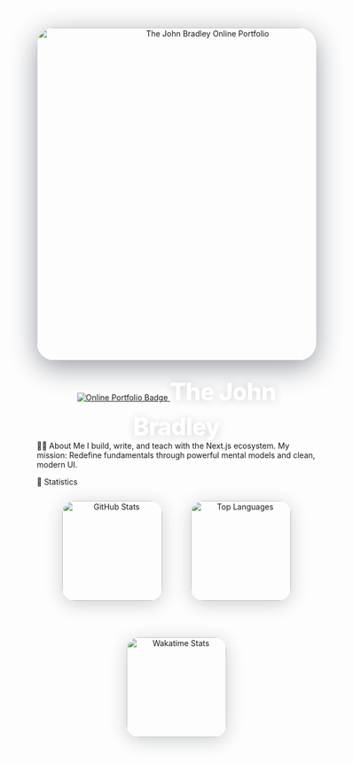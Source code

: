 <div align="center"><img src="https://pplx-res.cloudinary.com/image/private/user_uploads/31350043/0613ef44-919b-41c9-87ea-20b558702b52/onlineprot.jpg" alt="The John Bradley Online Portfolio" width="600" style="border-radius: 32px; box-shadow: 0 12px 48px 0 rgba(30,41,59,0.45); margin-bottom: 30px;"/>
<a href="https://thejohnbradley.net?ref=readme"> <img src="https://img.shields.io/badge/Online%20Portfolio-18181b?style=for-the-badge&logo=vercel&logoColor=white" alt="Online Portfolio Badge" style="margin:8px 0 18px 0;"/> </a>
<span style="font-size:2.7rem; font-weight:800; color:#fff; letter-spacing:-1px; text-shadow:0 2px 16px rgba(30,41,59,0.18);">The John Bradley</span>

</div>
🧑‍💻 About Me
I build, write, and teach with the Next.js ecosystem.
My mission: Redefine fundamentals through powerful mental models and clean, modern UI.

🌌 Statistics
<div align="center" style="display: flex; flex-wrap: wrap; gap: 28px; justify-content: center; align-items: stretch;"><a href="https://github.com/thejohnbradley?tab=repositories"> <img src="https://github-readme-stats.vercel.app/api?username=thejohnbradley&show_icons=true&theme=radical&count_private=true&hide=contribs&border_radius=22&bg_color=18181b,18181b,23272f,23272f&title_color=fff&icon_color=fff&text_color=fff" alt="GitHub Stats" height="180" style="border-radius:22px; box-shadow:0 6px 32px 0 rgba(30,41,59,0.22); margin:12px; transition:box-shadow 0.3s cubic-bezier(.4,0,.2,1);" /> </a>
<img src="https://github-readme-stats.vercel.app/api/top-langs/?username=thejohnbradley&layout=compact&theme=radical&hide=php&langs_count=6&border_radius=22&bg_color=18181b,18181b,23272f,23272f&title_color=fff&icon_color=fff&text_color=fff" alt="Top Languages" height="180" style="border-radius:22px; box-shadow:0 6px 32px 0 rgba(30,41,59,0.22); margin:12px; transition:box-shadow 0.3s cubic-bezier(.4,0,.2,1);" />

<a href="https://wakatime.com/@thejohnbradley"> <img src="https://github-readme-stats.vercel.app/api/wakatime?username=thejohnbradley&layout=compact&theme=radical&langs_count=6&border_radius=22&bg_color=18181b,18181b,23272f,23272f&title_color=fff&icon_color=fff&text_color=fff" alt="Wakatime Stats" height="180" style="border-radius:22px; box-shadow:0 6px 32px 0 rgba(30,41,59,0.22); margin:12px; transition:box-shadow 0.3s cubic-bezier(.4,0,.2,1);" /> </a></div>
